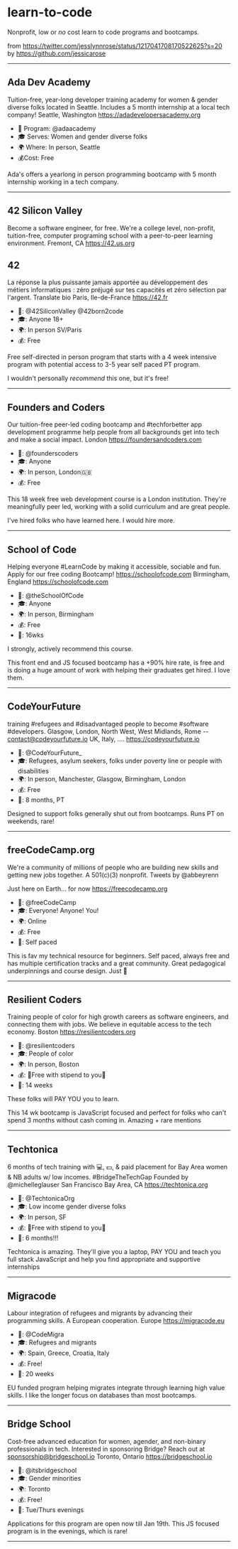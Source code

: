 # learn-to-code

Nonprofit, low or *no* cost learn to code programs and bootcamps. 

from https://twitter.com/jesslynnrose/status/1217041708170522625?s=20
by https://github.com/jessicarose


----

Ada Dev Academy
-

Tuition-free, year-long developer training academy for women & gender diverse folks located in Seattle. Includes a 5 month internship at a local tech company!
Seattle, Washington 
https://adadevelopersacademy.org

* 👋 Program: @adaacademy
* 🎓 Serves: Women and gender diverse folks
* 🌍 Where: In person, Seattle
* 💰Cost: Free

Ada's offers a yearlong in person programming bootcamp with 5 month internship working in a tech company. 

----

42 Silicon Valley
-

Become a software engineer, for free. We're a college level, non-profit, tuition-free, computer programing school with a peer-to-peer learning environment.
Fremont, CA https://42.us.org

42
- 

La réponse la plus puissante jamais apportée au développement des métiers informatiques : zéro préjugé sur tes capacités et zéro sélection par l'argent.
Translate bio
Paris, Ile-de-France https://42.fr

* 👋: @42SiliconValley @42born2code
* 🎓: Anyone 18+
* 🌍: In person SV/Paris
* 💰: Free

Free self-directed in person program that starts with a 4 week intensive program with potential access to 3-5 year self paced PT program. 

I wouldn't personally *recommend* this one, but it's free! 

----

Founders and Coders
- 

Our tuition-free peer-led coding bootcamp and #techforbetter app development programme help people from all backgrounds get into tech and make a social impact.
London https://foundersandcoders.com

* 👋: @founderscoders
* 🎓: Anyone
* 🌍: In person, London🇬🇧
* 💰: Free

This 18 week free web development course is a London institution. They're meaningfully peer led, working with a solid curriculum and are great people. 

I've hired folks who have learned here. I would hire more. 

----

School of Code
-

Helping everyone #LearnCode by making it accessible, sociable and fun. Apply for our free coding Bootcamp! https://schoolofcode.com
Birmingham, England https://schoolofcode.com

* 👋: @theSchoolOfCode
* 🎓: Anyone
* 🌍: In person, Birmingham
* 💰: Free
* 📆: 16wks

I strongly, actively recommend this course. 

This front end and JS focused bootcamp has a +90% hire rate, is free and is doing a huge amount of work with helping their graduates get hired. I love them. 

----

CodeYourFuture
-

training #refugees and #disadvantaged people to become #software #developers. 
Glasgow, London, North West, West Midlands, Rome  -- contact@codeyourfuture.io
UK, Italy, .... https://codeyourfuture.io

* 👋: @CodeYourFuture_
* 🎓: Refugees, asylum seekers, folks under poverty line or people with disabilities
* 🌍: In person, Manchester, Glasgow, Birmingham, London
* 💰: Free
* 📆: 8 months, PT

Designed to support folks generally shut out from bootcamps. Runs PT on weekends, rare! 

----

freeCodeCamp.org
-

We're a community of millions of people who are building new skills and getting new jobs together. A 501(c)(3) nonprofit. Tweets by @abbeyrenn

Just here on Earth... for now https://freecodecamp.org

* 👋: @freeCodeCamp
* 🎓: Everyone! Anyone! You!
* 🌍: Online
* 💰: Free
* 📆: Self paced

This is fav my technical resource for beginners. Self paced, always free and has multiple certification tracks and a great community. Great pedagogical underpinnings and course design. Just 💯 

----

Resilient Coders
-

Training people of color for high growth careers as software engineers, and connecting them with jobs. We believe in equitable access to the tech economy.
Boston https://resilientcoders.org

* 👋: @resilientcoders
* 🎓: People of color
* 🌍: In person, Boston 
* 💰: 🚨Free with stipend to you🚨
* 📆: 14 weeks

These folks will PAY YOU you to learn. 

This 14 wk bootcamp is JavaScript focused and perfect for folks who can't spend 3 months without cash coming in. Amazing + rare  mentions 

----
Techtonica
- 

6 months of tech training with 💻, 💵, & paid placement for Bay Area women & NB adults w/ low incomes. #BridgeTheTechGap Founded by @michelleglauser
San Francisco Bay Area, CA https://techtonica.org

* 👋: @TechtonicaOrg
* 🎓: Low income gender diverse folks
* 🌍: In person, SF
* 💰: 🚨Free with stipend to you🚨
* 📆: 6 months!!!

Techtonica is amazing. They'll give you a laptop, PAY YOU and teach you full stack JavaScript and help you find appropriate and supportive internships 

----

Migracode
-

Labour integration of refugees and migrants by advancing their programming skills. A European cooperation.
Europe https://migracode.eu

* 👋: @CodeMigra
* 🎓: Refugees and migrants
* 🌍: Spain, Greece, Croatia, Italy
* 💰: Free!
* 📆: 20 weeks

EU funded program helping migrates integrate through learning high value skills. I like the longer focus on databases than most bootcamps. 

----

Bridge School
-

Cost-free advanced education for women, agender, and non-binary professionals in tech. Interested in sponsoring Bridge? Reach out at sponsorship@bridgeschool.io
Toronto, Ontario https://bridgeschool.io

* 👋: @itsbridgeschool
* 🎓: Gender minorities
* 🌍: Toronto
* 💰: Free!
* 📆: Tue/Thurs evenings

Applications for this program are open now till Jan 19th. This JS focused program is in the evenings, which is rare! 

----
